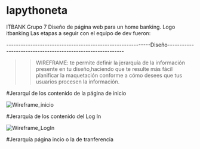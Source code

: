 # lapythoneta
ITBANK Grupo 7
Diseño de página web para un home banking. Logo itbanking 
Las etapas a seguir con el equipo de dev fueron: 

------------------------------------------------------------Diseño------------------------------------------------------------

>> WIREFRAME: te permite definir la jerarquía de la información presente en tu diseño,haciendo que te resulte más fácil planificar la maquetación conforme a cómo desees que tus usuarios procesen la información. 

#Jerarquí de los contenido de la página de inicio

![Wireframe_inicio](https://user-images.githubusercontent.com/69441694/168706957-aec25c7f-c894-4d6f-a01a-0f9fa689f944.jpeg)

#Jerarquía de los contenido del Log In

![Wireframe_LogIn](https://user-images.githubusercontent.com/69441694/168707301-c4163411-0d8a-4811-9197-c5e09cec9abf.jpeg)



#Jerarquía página incio o la de tranferencia 


